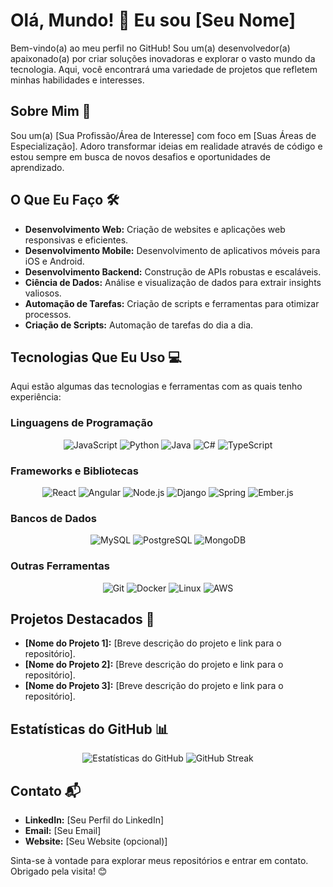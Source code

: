 # Olá, Mundo! 👋 Eu sou [Seu Nome]

Bem-vindo(a) ao meu perfil no GitHub! Sou um(a) desenvolvedor(a) apaixonado(a) por criar soluções inovadoras e explorar o vasto mundo da tecnologia. Aqui, você encontrará uma variedade de projetos que refletem minhas habilidades e interesses.

## Sobre Mim 🚀

Sou um(a) [Sua Profissão/Área de Interesse] com foco em [Suas Áreas de Especialização]. Adoro transformar ideias em realidade através de código e estou sempre em busca de novos desafios e oportunidades de aprendizado.

## O Que Eu Faço 🛠️

* **Desenvolvimento Web:** Criação de websites e aplicações web responsivas e eficientes.
* **Desenvolvimento Mobile:** Desenvolvimento de aplicativos móveis para iOS e Android.
* **Desenvolvimento Backend:** Construção de APIs robustas e escaláveis.
* **Ciência de Dados:** Análise e visualização de dados para extrair insights valiosos.
* **Automação de Tarefas:** Criação de scripts e ferramentas para otimizar processos.
* **Criação de Scripts:** Automação de tarefas do dia a dia.

## Tecnologias Que Eu Uso 💻

Aqui estão algumas das tecnologias e ferramentas com as quais tenho experiência:

### Linguagens de Programação

<div align="center">
  <img src="https://img.shields.io/badge/JavaScript-F7DF1E?style=for-the-badge&logo=javascript&logoColor=black" alt="JavaScript"/>
  <img src="https://img.shields.io/badge/Python-3776AB?style=for-the-badge&logo=python&logoColor=white" alt="Python"/>
  <img src="https://img.shields.io/badge/Java-007396?style=for-the-badge&logo=java&logoColor=white" alt="Java"/>
  <img src="https://img.shields.io/badge/C%23-239120?style=for-the-badge&logo=c-sharp&logoColor=white" alt="C#"/>
  <img src="https://img.shields.io/badge/TypeScript-007ACC?style=for-the-badge&logo=typescript&logoColor=white" alt="TypeScript"/>
</div>

### Frameworks e Bibliotecas

<div align="center">
  <img src="https://img.shields.io/badge/React-61DAFB?style=for-the-badge&logo=react&logoColor=black" alt="React"/>
  <img src="https://img.shields.io/badge/Angular-DD0031?style=for-the-badge&logo=angular&logoColor=white" alt="Angular"/>
  <img src="https://img.shields.io/badge/Node.js-339933?style=for-the-badge&logo=nodedotjs&logoColor=white" alt="Node.js"/>
  <img src="https://img.shields.io/badge/Django-092E20?style=for-the-badge&logo=django&logoColor=white" alt="Django"/>
  <img src="https://img.shields.io/badge/Spring-6DB33F?style=for-the-badge&logo=spring&logoColor=white" alt="Spring"/>
  <img src="https://img.shields.io/badge/Ember.js-D2D2D2?style=for-the-badge&logo=ember.js&logoColor=red" alt="Ember.js"/>
</div>

### Bancos de Dados

<div align="center">
  <img src="https://img.shields.io/badge/MySQL-4479A1?style=for-the-badge&logo=mysql&logoColor=white" alt="MySQL"/>
  <img src="https://img.shields.io/badge/PostgreSQL-336791?style=for-the-badge&logo=postgresql&logoColor=white" alt="PostgreSQL"/>
  <img src="https://img.shields.io/badge/MongoDB-47A248?style=for-the-badge&logo=mongodb&logoColor=white" alt="MongoDB"/>
</div>

### Outras Ferramentas

<div align="center">
  <img src="https://img.shields.io/badge/Git-F05032?style=for-the-badge&logo=git&logoColor=white" alt="Git"/>
  <img src="https://img.shields.io/badge/Docker-2496ED?style=for-the-badge&logo=docker&logoColor=white" alt="Docker"/>
  <img src="https://img.shields.io/badge/Linux-FCC624?style=for-the-badge&logo=linux&logoColor=black" alt="Linux"/>
  <img src="https://img.shields.io/badge/AWS-232F3E?style=for-the-badge&logo=amazon-aws&logoColor=white" alt="AWS"/>
</div>

## Projetos Destacados 🌟

* **[Nome do Projeto 1]:** [Breve descrição do projeto e link para o repositório].
* **[Nome do Projeto 2]:** [Breve descrição do projeto e link para o repositório].
* **[Nome do Projeto 3]:** [Breve descrição do projeto e link para o repositório].

## Estatísticas do GitHub 📊

<div align="center">
  <img src="http://github-readme-stats.vercel.app/api?username=[markao23]&show_icons=true&theme=dracula" alt="Estatísticas do GitHub"/>
  <img src="http://github-readme-streak-stats.herokuapp.com/?user=[SeuNomeDeUsuario]&theme=dracula" alt="GitHub Streak"/>
</div>

## Contato 📬

* **LinkedIn:** [Seu Perfil do LinkedIn]
* **Email:** [Seu Email]
* **Website:** [Seu Website (opcional)]

Sinta-se à vontade para explorar meus repositórios e entrar em contato. Obrigado pela visita! 😊